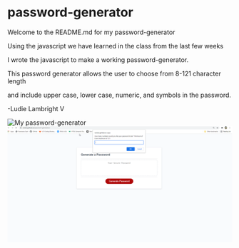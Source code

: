 # password-generator
Welcome to the README.md for my password-generator

Using the javascript we have learned in the class from the last few weeks

I wrote the javascript to make a working password-generator.

This password generator allows the user to choose from 8-121 character length

and include upper case, lower case, numeric, and symbols in the password.

-Ludie Lambright V

![My password-generator](https://veidul.github.io/password-generator/)
![Deployed screenshot](.\Assets\images\deployed.png)